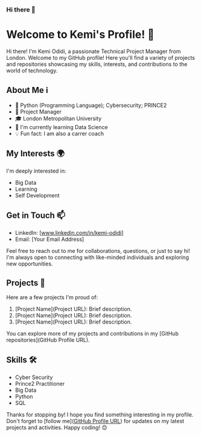 ### Hi there 👋

<!--
**boagold/boagold** is a ✨ _special_ ✨ repository because its `README.md` (this file) appears on your GitHub profile.

Here are some ideas to get you started:

- 🔭 I’m currently working on ...
- 🌱 I’m currently learning ...
- 👯 I’m looking to collaborate on ...
- 🤔 I’m looking for help with ...
- 💬 Ask me about ...
- 📫 How to reach me: ...
- 😄 Pronouns: ...
- ⚡ Fun fact: ...
-->
# Welcome to Kemi's Profile! 👋

Hi there! I'm Kemi Odidi, a passionate Technical Project Manager from London. Welcome to my GitHub profile! Here you'll find a variety of projects and repositories showcasing my skills, interests, and contributions to the world of technology.

## About Me ℹ️

- 🌟 Python (Programming Language); Cybersecurity; PRINCE2
- 💼 Project Manager
- 🎓 London Metropolitan University
- 🌱 I'm currently learning Data Science
- 💡 Fun fact: I am also a carrer coach

## My Interests 🌍

I'm deeply interested in:

- Big Data
- Learning
- Self Development

## Get in Touch 📫

- LinkedIn: [www.linkedin.com/in/kemi-odidi]
- Email: [Your Email Address]

Feel free to reach out to me for collaborations, questions, or just to say hi! I'm always open to connecting with like-minded individuals and exploring new opportunities.

## Projects 🚀

Here are a few projects I'm proud of:

1. [Project Name](Project URL): Brief description.
2. [Project Name](Project URL): Brief description.
3. [Project Name](Project URL): Brief description.

You can explore more of my projects and contributions in my [GitHub repositories](GitHub Profile URL).

## Skills 🛠️

- Cyber Security
- Prince2 Practitioner
- Big Data
- Python
- SQL


Thanks for stopping by! I hope you find something interesting in my profile. Don't forget to [follow me]([GitHub Profile URL](https://github.com/boagold/boagold)) for updates on my latest projects and activities. Happy coding! 😊
